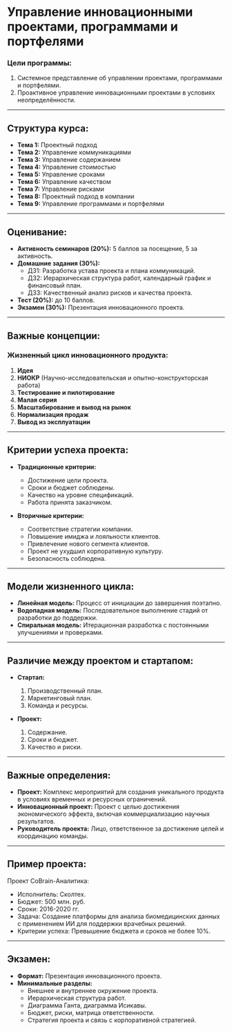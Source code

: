 # Управление инновационными проектами, программами и портфелями

### Цели программы:
1. Системное представление об управлении проектами, программами и портфелями.
2. Проактивное управление инновационными проектами в условиях неопределённости.

---

## Структура курса:
- **Тема 1:** Проектный подход
- **Тема 2:** Управление коммуникациями
- **Тема 3:** Управление содержанием
- **Тема 4:** Управление стоимостью
- **Тема 5:** Управление сроками
- **Тема 6:** Управление качеством
- **Тема 7:** Управление рисками
- **Тема 8:** Проектный подход в компании
- **Тема 9:** Управление программами и портфелями

---

## Оценивание:
- **Активность семинаров (20%):** 5 баллов за посещение, 5 за активность.
- **Домашние задания (30%):**
  - ДЗ1: Разработка устава проекта и плана коммуникаций.
  - ДЗ2: Иерархическая структура работ, календарный график и финансовый план.
  - ДЗ3: Качественный анализ рисков и качества проекта.
- **Тест (20%):** до 10 баллов.
- **Экзамен (30%):** Презентация инновационного проекта.

---

## Важные концепции:

### Жизненный цикл инновационного продукта:
1. **Идея**
2. **НИОКР** (Научно-исследовательская и опытно-конструкторская работа)
3. **Тестирование и пилотирование**
4. **Малая серия**
5. **Масштабирование и вывод на рынок**
6. **Нормализация продаж**
7. **Вывод из эксплуатации**

---

## Критерии успеха проекта:
- **Традиционные критерии:**
  - Достижение цели проекта.
  - Сроки и бюджет соблюдены.
  - Качество на уровне спецификаций.
  - Работа принята заказчиком.
  
- **Вторичные критерии:**
  - Соответствие стратегии компании.
  - Повышение имиджа и лояльности клиентов.
  - Привлечение нового сегмента клиентов.
  - Проект не ухудшил корпоративную культуру.
  - Безопасность соблюдена.

---

## Модели жизненного цикла:
- **Линейная модель:** Процесс от инициации до завершения поэтапно.
- **Водопадная модель:** Последовательное выполнение стадий от разработки до поддержки.
- **Спиральная модель:** Итерационная разработка с постоянными улучшениями и проверками.

---

## Различие между проектом и стартапом:
- **Стартап:**
  1. Производственный план.
  2. Маркетинговый план.
  3. Команда и ресурсы.
  
- **Проект:**
  1. Содержание.
  2. Сроки и бюджет.
  3. Качество и риски.

---

## Важные определения:
- **Проект:** Комплекс мероприятий для создания уникального продукта в условиях временных и ресурсных ограничений.
- **Инновационный проект:** Проект с целью достижения экономического эффекта, включая коммерциализацию научных результатов.
- **Руководитель проекта:** Лицо, ответственное за достижение целей и координацию команды.

---

## Пример проекта:
Проект CoBrain-Аналитика:
- Исполнитель: Сколтех.
- Бюджет: 500 млн. руб.
- Сроки: 2016-2020 гг.
- Задача: Создание платформы для анализа биомедицинских данных с применением ИИ для поддержки врачебных решений.
- Критерии успеха: Превышение бюджета и сроков не более 10%.

---

## Экзамен:
- **Формат:** Презентация инновационного проекта.
- **Минимальные разделы:**
  - Внешнее и внутреннее окружение проекта.
  - Иерархическая структура работ.
  - Диаграмма Ганта, диаграмма Исикавы.
  - Бюджет, риски, матрица ответственности.
  - Стратегия проекта и связь с корпоративной стратегией.
